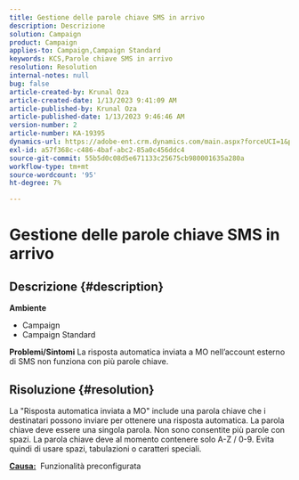 ```yaml
---
title: Gestione delle parole chiave SMS in arrivo
description: Descrizione
solution: Campaign
product: Campaign
applies-to: Campaign,Campaign Standard
keywords: KCS,Parole chiave SMS in arrivo
resolution: Resolution
internal-notes: null
bug: false
article-created-by: Krunal Oza
article-created-date: 1/13/2023 9:41:09 AM
article-published-by: Krunal Oza
article-published-date: 1/13/2023 9:46:46 AM
version-number: 2
article-number: KA-19395
dynamics-url: https://adobe-ent.crm.dynamics.com/main.aspx?forceUCI=1&pagetype=entityrecord&etn=knowledgearticle&id=aff6aa66-2693-ed11-aad1-6045bd006793
exl-id: a57f368c-c486-4baf-abc2-85a0c456ddc4
source-git-commit: 55b5d0c08d5e671133c25675cb980001635a280a
workflow-type: tm+mt
source-wordcount: '95'
ht-degree: 7%

---
```


# Gestione delle parole chiave SMS in arrivo

## Descrizione {#description}

<b>Ambiente</b>
- Campaign
- Campaign Standard



<b>Problemi/Sintomi</b>
La risposta automatica inviata a MO nell’account esterno di SMS non funziona con più parole chiave.


## Risoluzione {#resolution}


La &quot;Risposta automatica inviata a MO&quot; include una parola chiave che i destinatari possono inviare per ottenere una risposta automatica. La parola chiave deve essere una singola parola. Non sono consentite più parole con spazi. La parola chiave deve al momento contenere solo A-Z / 0-9. Evita quindi di usare spazi, tabulazioni o caratteri speciali.

<b><u>Causa:</u></b>  Funzionalità preconfigurata
